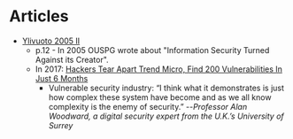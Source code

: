 # Articles

* [Ylivuoto 2005 II](ylivuoto-2005-2.pdf)
  * p.12 - In 2005 OUSPG wrote about "Information Security Turned Against its
    Creator".
  * In 2017:
  [Hackers Tear Apart Trend Micro, Find 200 Vulnerabilities In Just 6 Months](http://www.forbes.com/sites/ewanspence/2017/01/25/samsung-galaxy-s8-infinity-display-leak/)
    * Vulnerable security industry: “I think what it demonstrates is just how
      complex these system have become and as we all know complexity is the
      enemy of security.” --*Professor Alan Woodward, a digital security expert
      from the U.K.’s University of Surrey*
